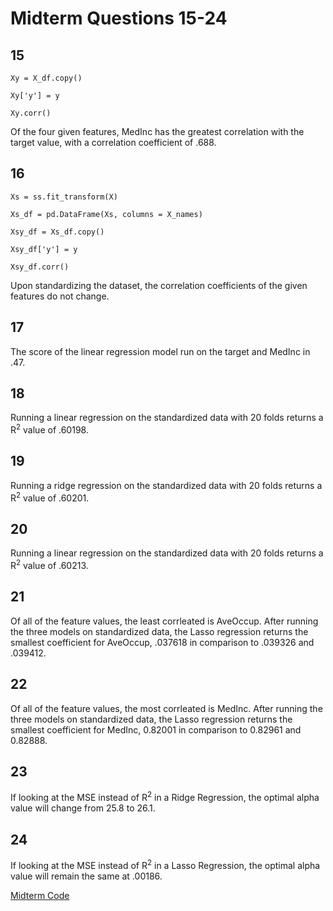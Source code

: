 # Midterm Questions 15-24

## 15

`Xy = X_df.copy()`

`Xy['y'] = y`

`Xy.corr()`

Of the four given features, MedInc has the greatest correlation with the target value, with a correlation coefficient of .688. 

## 16

`Xs = ss.fit_transform(X)`

`Xs_df = pd.DataFrame(Xs, columns = X_names)`

`Xsy_df = Xs_df.copy()`

`Xsy_df['y'] = y`

`Xsy_df.corr()`

Upon standardizing the dataset, the correlation coefficients of the given features do not change. 

## 17

The score of the linear regression model run on the target and MedInc in .47. 

## 18

Running a linear regression on the standardized data with 20 folds returns a R<sup>2</sup> value of .60198.

## 19

Running a ridge regression on the standardized data with 20 folds returns a R<sup>2</sup> value of .60201.

## 20

Running a linear regression on the standardized data with 20 folds returns a R<sup>2</sup> value of .60213.

## 21

Of all of the feature values, the least corrleated is AveOccup. After running the three models on standardized data, the Lasso regression returns the smallest coefficient for AveOccup, .037618 in comparison to .039326 and .039412. 

## 22

Of all of the feature values, the most corrleated is MedInc. After running the three models on standardized data, the Lasso regression returns the smallest coefficient for MedInc, 0.82001 in comparison to 0.82961 and 0.82888. 

## 23

If looking at the MSE instead of R<sup>2</sup> in a Ridge Regression, the optimal alpha value will change from 25.8 to 26.1.

## 24

If looking at the MSE instead of R<sup>2</sup> in a Lasso Regression, the optimal alpha value will remain the same at .00186.


[Midterm Code](MidtermAnswers.py)
